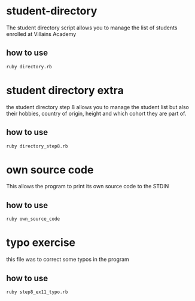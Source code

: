 # student-directory #

The student directory script allows you to manage the list of students enrolled at Villains Academy

## how to use ##

```shell
ruby directory.rb
```

# student directory extra #

the student directory step 8 allows you to manage the student list but also their hobbies, country of origin, height and which cohort they are part of.

## how to use ##

```shell
ruby directory_step8.rb
```

# own source code #

This allows the program to print its own source code to the STDIN

## how to use ##

```shell
ruby own_source_code
```

# typo exercise #

this file was to correct some typos in the program

## how to use ##

```shell
ruby step8_ex11_typo.rb
```
